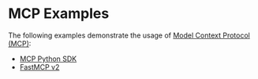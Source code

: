 # MCP Examples

The following examples demonstrate the usage of [Model Context Protocol (MCP)](https://modelcontextprotocol.io):

- [MCP Python SDK](mcp_python_sdk)
- [FastMCP v2](fastmcp)
